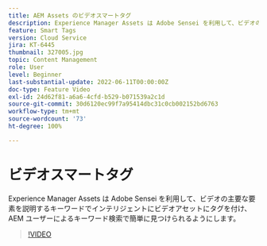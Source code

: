 ```yaml
---
title: AEM Assets のビデオスマートタグ
description: Experience Manager Assets は Adobe Sensei を利用して、ビデオの主要な要素を説明するキーワードでインテリジェントにビデオアセットにタグを付け、AEM ユーザーによるキーワード検索で簡単に見つけられるようにします。
feature: Smart Tags
version: Cloud Service
jira: KT-6445
thumbnail: 327005.jpg
topic: Content Management
role: User
level: Beginner
last-substantial-update: 2022-06-11T00:00:00Z
doc-type: Feature Video
exl-id: 24d62f81-a6a6-4cfd-b529-b071539a2c1d
source-git-commit: 30d6120ec99f7a95414dbc31c0cb002152bd6763
workflow-type: tm+mt
source-wordcount: '73'
ht-degree: 100%

---
```


# ビデオスマートタグ

Experience Manager Assets は Adobe Sensei を利用して、ビデオの主要な要素を説明するキーワードでインテリジェントにビデオアセットにタグを付け、AEM ユーザーによるキーワード検索で簡単に見つけられるようにします。

>[!VIDEO](https://video.tv.adobe.com/v/327005?quality=12&learn=on)
